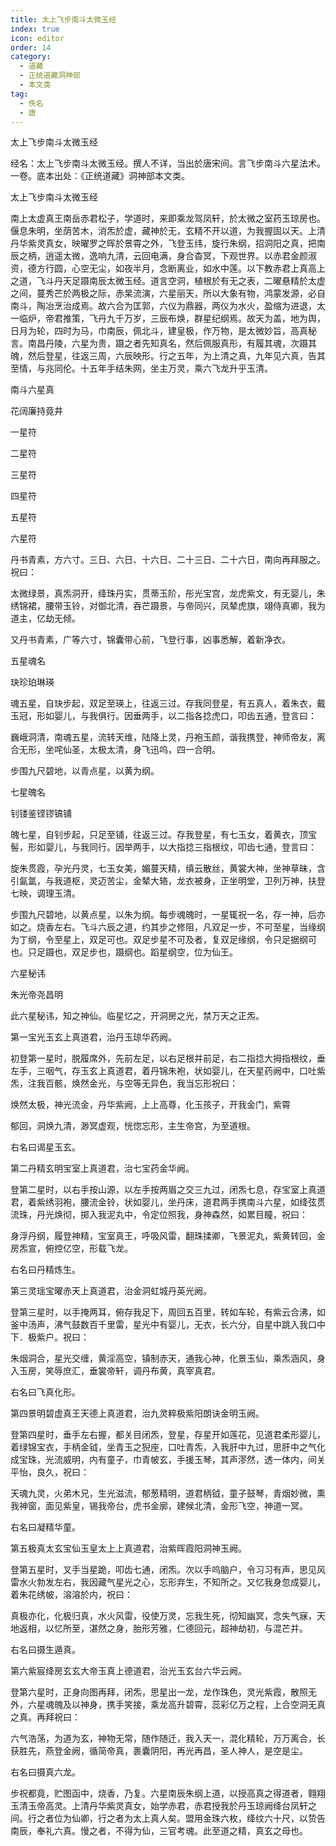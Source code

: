```yaml
---
title: 太上飞步南斗太微玉经
index: true
icon: editor
order: 14
category:
  - 道藏
  - 正统道藏洞神部
  - 本文类
tag:
  - 佚名
  - 唐
---
```


太上飞步南斗太微玉经  

经名：太上飞步南斗太微玉经。撰人不详，当出於唐宋间。言飞步南斗六星法术。一卷。底本出处：《正统道藏》洞神部本文类。  

太上飞步南斗太微玉经  

南上太虚真王南岳赤君松子，学道时，来即乘龙驾凤轩，於太微之室药玉琼房也。偃息朱明，坐荫苦木，消炁於虚，藏神於无，玄精不开以道，为我握固以天。上清丹华紫灵真女，映曜罗之晖於景霄之外，飞登玉纬，旋行朱纲，招洞阳之真，把南辰之柄，逍遥太微，逸响九清，云回电满，身合杳冥，下观世界。以赤君金颜淑资，德方行圆，心空无尘，如夜半月，念断离业，如水中莲。以下教赤君上真高上之道，飞斗丹天足蹑南辰太微玉经。道言空洞，植根於有无之表，二曜悬精於太虚之间，蔓秀芒於两极之际，赤杲流演，六星丽天，所以大象有物，鸿蒙发源，必自南斗，陶冶烹治成焉。故六合为匡郭，六仪为鼎器，两仪为水火，盈缩为进退，太一临炉，帝君推策，飞丹九千万岁，三辰布焕，群星纪纲焉。故天为盖，地为舆，日月为轮，四时为马，巾南辰，佩北斗，建皇极，作万物，是太微妙旨，高真秘言。南昌丹陵，六星为贵，蹑之者先知真名，然后佩服真形，有履其魂，次蹑其魄，然后登星，往返三周，六辰映形。行之五年，为上清之真，九年见六真，告其至情，与兆同伦。十五年手结朱网，坐主万灵，乘六飞龙升乎玉清。  

南斗六星真  

花阔廉持竟井  

一星符  

二星符  

三星符  

四星符  

五星符  

六星符  

丹书青素，方六寸。三日、六日、十六日、二十三日、二十六日，南向再拜服之。祝曰：  

太微绿景，真炁洞开，绛珠丹实，贯蒂玉阶，彤光宝宫，龙虎紫文，有无婴儿，朱绣锦裙，腰带玉铃，对御北清，吞芒蹑景，与帝同兴，凤辇虎旗，翊侍真卿，我为道主，亿劫无倾。  

又丹书青素，广等六寸，锦囊带心前，飞登行事，凶事悉解，着新净衣。  

五星魂名  

玦珍珀琳瑛  

魂五星，自玦步起，双足至瑛上，往返三过。存我同登星，有五真人，着朱衣，戴玉冠，形如婴儿，与我俱行。因垂两手，以二指各捻虎口，叩齿五通，登言曰：  

巍峨洞清，南魂五星，流转天维，陆降上灵，丹袍玉颜，谐我携登，神师帝友，离合无形，坐咤仙圣，太极太清，身飞迅呜，四一合明。  

步围九尺碧地，以青点星，以黄为纲。  

七星魄名  

钊镂鉴铿镠镐铺  

魄七星，自钊步起，只足至铺，往返三过。存我登星，有七玉女，着黄衣，顶宝髻，形如婴儿，与我同行。因举两手，以大指捻三指根纹，叩齿七通，登言曰：  

旋朱贯霞，孕光丹灵，七玉女美，媚蔓天精，缜云散丝，黄裳大神，坐神草昧，含引氤氲，与我道枢，灵迈苦尘，金辇大辂，龙衣被身，正坐明堂，卫列万神，扶登七映，调理玉清。  

步围九尺碧地，以黄点星，以朱为纲。每步魂魄时，一星辄祝一名，存一神，后亦如之。烧香左右。飞斗六辰之道，约其步之修阻，凡双足一步，不可至星，当缘纲为丁纲，令至星上，双足可也。双足步星不可及者，复双足缘纲，令只足据纲可也。只足蹑也，双足步也，蹑纲也。蹈星纲空，位为仙王。  

六星秘讳  

朱光帝尧昌明  

此六星秘讳，知之神仙。临星忆之，开洞房之光，禁万天之正炁。  

第一宝光玉玄上真道君，治丹玉琼华药阙。  

初登第一星时，脱履席外，先前左足，以右足根并前足，右二指捻大拇指根纹，垂左手，三咽气，存玉玄上真道君，着丹锦朱袍，状如婴儿，在天星药阙中，口吐紫炁，注我百骸，焕然金光，与空等无异色，我当忘形祝曰：  

焕然太极，神光流金，丹华紫阙，上上高尊，化玉孩子，开我金门，紫霄  

郁回，洞焕九清，渺冥虚观，恍惚忘形，主生帝宫，为至道根。  

右名曰谒星玉玄。  

第二丹精玄明宝室上真道君，治七宝药金华阙。  

登第二星时，以右手按山源，以左手按两眉之交三九过，闭炁七息，存宝室上真道君，着紫绣羽袍，腰流金铃，状如婴儿，坐丹床，道君两手携南斗六星，如绛弦贯流珠，丹光焕彻，掷入我泥丸中，令定位照我，身神森然，如累目瞳，祝曰：  

身浮丹纲，履登神精，宝室真王，呼吸风雷，翻珠揉卿，飞景泥丸，紫黄转回，金房炁宣，俯控亿空，形载飞龙。  

右名曰丹精炼生。  

第三灵瑶宝曜赤天上真道君，治金洞虹城丹英光阙。  

登第三星时，以手掩两耳，俯存我足下，周回五百里，转如车轮，有紫云合沸，如釜中汤声，沸气鼓数百千里雷，星光中有婴儿，无衣，长六分，自星中跳入我口中下．极紫户。祝曰：  

朱烟洞合，星光交缠，黄淫高空，镇制赤天，通我心神，化景玉仙，乘炁涵风，身入玉房，笑辱庶汇，垂裳帝轩，调丹布黄，真宰真君。  

右名曰飞真化形。  

第四景明碧虚真王天德上真道君，治九灵粹极紫阳朗诀金明玉阙。  

登第四星时，垂手左右握，都关目闭炁，登星，存星开如莲花，见道君柔形婴儿，着绿锦宝衣，手柄金钺，坐青玉之猊座，口吐青炁，入我肝中九过，思肝中之气化成宝珠，光流威明，内有童子，巾青帔玄，手援玉琴，其声漻然，透一体内，间关平怡，良久，祝曰：  

天魂九灵，火弟木兄，生光滋流，郁葱精明，道君柄钺，童子鼓琴，青烟妙微，熏我神窗，面见紫皇，锡我帝台，虎书金廓，建候北清，金形飞空，神道一冥。  

右名曰凝精华童。  

第五极真太玄宝仙玉皇太上上真道君，治紫晖霞阳洞神玉阙。  

登第五星时，叉手当星跪，叩齿七通，闭炁。次以手呜脑户，令习习有声，思见风雷水火勃发左右，我因藏气星光之心，忘形弃生，不知所之。又忆我身忽成婴儿，着朱花绣帔，溶溶於内，祝曰：  

真极亦化，化极归真，水火风雷，役使万灵，忘我生死，彻知幽冥，念失气寐，天地返相，以忆所至，湛然之身，胎形芳雅，仁德回元，超神劫初，与混芒并。  

右名曰摄生遁真。  

第六紫宸绛房玄玄大帝玉真上德道君，治光玉玄台六华云阙。  

登第六星时，正身向图再拜，闭炁，思星出一龙，龙作珠色，灵光紫霞，散照无外，六星魂魄及以神身，携手笑接，乘龙高升碧霄，蕊彩亿万之程，上合空洞无真之真。再拜祝曰：  

六气浩荡，为道为玄，神物无常，随作随迁，我入天一，混化精轮，万万离合，长获胜先，燕登金阙，循简帝真，裹囊阴阳，再光再昌，圣人神人，是空是尘。  

右名曰摄真六龙。  

步祝都竟，贮图函中，烧香，乃复。六星南辰朱纲上道，以授高真之得道者，翱翔玉清玉帝高灵。上清丹华紫灵真女，始学赤君，赤君授我於丹玉琼阙绛台凤轩之间。行之者位为仙卿，行之者为太上真人矣。盟用金珠六枚，绛纹六十尺，以贽告南辰，奉礼六真。慢之者，不得为仙，三官考魂。此至道之精，真玄之母也。  

